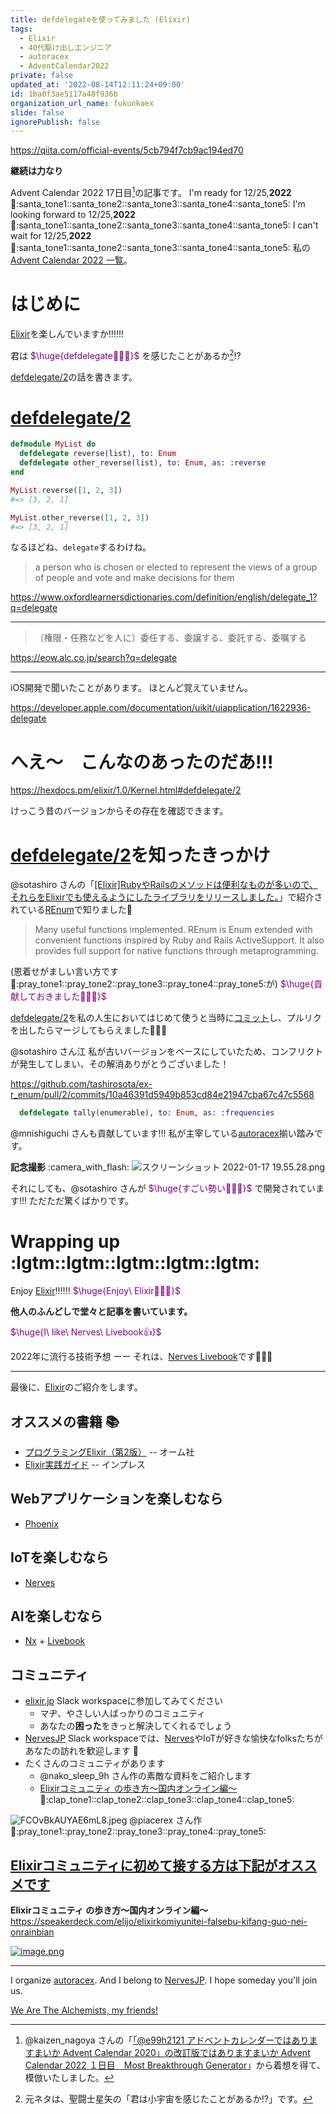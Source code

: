 ```yaml
---
title: defdelegateを使ってみました (Elixir)
tags:
  - Elixir
  - 40代駆け出しエンジニア
  - autoracex
  - AdventCalendar2022
private: false
updated_at: '2022-08-14T12:11:24+09:00'
id: 1ba0f3ae5117a48f936b
organization_url_name: fukuokaex
slide: false
ignorePublish: false
---
```

https://qiita.com/official-events/5cb794f7cb9ac194ed70

**継続は力なり**

Advent Calendar 2022 17日目[^1]の記事です。
I'm ready for 12/25,**2022** :santa::santa_tone1::santa_tone2::santa_tone3::santa_tone4::santa_tone5:
I'm looking forward to  12/25,**2022** :santa::santa_tone1::santa_tone2::santa_tone3::santa_tone4::santa_tone5:
I can't wait for 12/25,**2022** :santa::santa_tone1::santa_tone2::santa_tone3::santa_tone4::santa_tone5:
私の[Advent Calendar 2022 一覧](https://docs.google.com/spreadsheets/d/1HQvFjagQLRPjOYAjDVzWp9S4b8dKixxvvaz_TtbZWto/edit#gid=1723448955)。

[^1]: @kaizen_nagoya さんの「[「@e99h2121 アドベントカレンダーではありますまいか Advent Calendar 2020」の改訂版ではありますまいか Advent Calendar 2022 １日目　Most Breakthrough Generator](https://qiita.com/kaizen_nagoya/items/49ebebee3a0377f3b59b)」から着想を得て、模倣いたしました。 

# はじめに

[Elixir](https://elixir-lang.org/)を楽しんでいますか:bangbang::bangbang::bangbang:

君は
<font color="purple">$\huge{defdelegate🚀🚀🚀}$</font>
を感じたことがあるか[^2]:interrobang:

[^2]: 元ネタは、聖闘士星矢の「君は小宇宙[^3]を感じたことがあるか!?」です。

[^3]: 若い方はご存知ないかもしれませんが、小宇宙は**コスモ**と読みます。

[defdelegate/2](https://hexdocs.pm/elixir/1.13.2/Kernel.html#defdelegate/2)の話を書きます。

# [defdelegate/2](https://hexdocs.pm/elixir/1.13.2/Kernel.html#defdelegate/2)

```elixir
defmodule MyList do
  defdelegate reverse(list), to: Enum
  defdelegate other_reverse(list), to: Enum, as: :reverse
end

MyList.reverse([1, 2, 3])
#=> [3, 2, 1]

MyList.other_reverse([1, 2, 3])
#=> [3, 2, 1]
```

なるほどね、`delegate`するわけね。

> a person who is chosen or elected to represent the views of a group of people and vote and make decisions for them

https://www.oxfordlearnersdictionaries.com/definition/english/delegate_1?q=delegate

---

> 〔権限・任務などを人に〕委任する、委譲する、委託する、委嘱する

https://eow.alc.co.jp/search?q=delegate

---

iOS開発で聞いたことがあります。
ほとんど覚えていません。

https://developer.apple.com/documentation/uikit/uiapplication/1622936-delegate


# へえ〜　こんなのあったのだあ!!!

https://hexdocs.pm/elixir/1.0/Kernel.html#defdelegate/2

けっこう昔のバージョンからその存在を確認できます。


# [defdelegate/2](https://hexdocs.pm/elixir/1.13.2/Kernel.html#defdelegate/2)を知ったきっかけ

@sotashiro さんの「[[Elixir]RubyやRailsのメソッドは便利なものが多いので、それらをElixirでも使えるようにしたライブラリをリリースしました。](https://qiita.com/sotashiro/items/3a3a24c978bc2a55d52b)」で紹介されている[REnum](https://github.com/tashirosota/ex-r_enum)で知りました:rocket:

> Many useful functions implemented. REnum is Enum extended with convenient functions inspired by Ruby and Rails ActiveSupport. It also provides full support for native functions through metaprogramming.

(恩着せがましい言い方です:pray::pray_tone1::pray_tone2::pray_tone3::pray_tone4::pray_tone5:が)
<font color="purple">$\huge{貢献しておきました🚀🚀🚀}$</font>


[defdelegate/2](https://hexdocs.pm/elixir/1.13.2/Kernel.html#defdelegate/2)を私の人生においてはじめて使うと当時に[コミット](https://github.com/tashirosota/ex-r_enum/pull/2/commits/10a46391d5949b853cd84e21947cba67c47c5568)し、プルリクを出したらマージしてもらえました:tada::tada::tada:

@sotashiro さん江
私が古いバージョンをベースにしていたため、コンフリクトが発生してしまい、その解消ありがとうございました！


https://github.com/tashirosota/ex-r_enum/pull/2/commits/10a46391d5949b853cd84e21947cba67c47c5568

```elixir
  defdelegate tally(enumerable), to: Enum, as: :frequencies
```

@mnishiguchi さんも貢献しています!!!
私が主宰している[autoracex](https://autoracex.connpass.com/)揃い踏みです。

**記念撮影** :camera_with_flash: 
![スクリーンショット 2022-01-17 19.55.28.png](https://qiita-image-store.s3.ap-northeast-1.amazonaws.com/0/131808/cee13565-f0ca-c064-40a5-e7c1cbdff3f7.png)


それにしても、@sotashiro さんが
<font color="purple">$\huge{すごい勢い🚀🚀🚀}$</font>
で開発されています!!!
ただただ驚くばかりです。

# Wrapping up :lgtm::lgtm::lgtm::lgtm::lgtm:

Enjoy [Elixir](https://elixir-lang.org/):bangbang::bangbang::bangbang:
<font color="purple">$\huge{Enjoy\ Elixir🚀🚀🚀}$</font>

**他人のふんどしで堂々と記事を書いています。**

<font color="purple">$\huge{I\ like\ Nerves\ Livebook👍}$</font>
 


2022年に流行る技術予想 ーー それは、[Nerves Livebook](https://github.com/livebook-dev/nerves_livebook)です:rocket::rocket::rocket:



---

最後に、[Elixir](https://elixir-lang.org/)のご紹介をします。

## オススメの書籍 :books: 
- [プログラミングElixir（第2版）](https://www.ohmsha.co.jp/book/9784274226373/) -- オーム社
- [Elixir実践ガイド](https://book.impress.co.jp/books/1120101021) -- インプレス

## Webアプリケーションを楽しむなら
- [Phoenix](https://www.phoenixframework.org/)

## IoTを楽しむなら
- [Nerves](https://www.nerves-project.org/)

## AIを楽しむなら
- [Nx](https://github.com/elixir-nx/nx) + [Livebook](https://github.com/livebook-dev/livebook)

## コミュニティ
-  [elixir.jp](https://join.slack.com/t/elixirjp/shared_invite/zt-ae8m5bad-WW69GH1w4iuafm1tKNgd~w) Slack workspaceに参加してみてください
    - マヂ、やさしい人ばっかりのコミュニティ
    - あなたの**困った**をきっと解決してくれるでしょう
- [NervesJP](https://join.slack.com/t/nerves-jp/shared_invite/zt-9vteokip-iVAqi8TkT0ID_uK9dSqVHA) Slack workspaceでは、[Nerves](https://www.nerves-project.org/)やIoTが好きな愉快なfolksたちがあなたの訪れを歓迎します :tada:
- たくさんのコミュニティがあります
    - @nako_sleep_9h さん作の素敵な資料をご紹介します
    - [Elixirコミュニティ の歩き方〜国内オンライン編〜](https://speakerdeck.com/elijo/elixirkomiyunitei-falsebu-kifang-guo-nei-onrainbian) :clap::clap_tone1::clap_tone2::clap_tone3::clap_tone4::clap_tone5:

![FCOvBkAUYAE6mL8.jpeg](https://qiita-image-store.s3.ap-northeast-1.amazonaws.com/0/131808/a277d0ea-2780-d9a3-4062-66d38b175125.jpeg)
@piacerex さん作 :pray::pray_tone1::pray_tone2::pray_tone3::pray_tone4::pray_tone5:

## <u><b>Elixirコミュニティに初めて接する方は下記がオススメです</b></u>

**Elixirコミュニティ の歩き方〜国内オンライン編〜**<br>
https://speakerdeck.com/elijo/elixirkomiyunitei-falsebu-kifang-guo-nei-onrainbian

[![image.png](https://qiita-image-store.s3.ap-northeast-1.amazonaws.com/0/155423/f891b7ad-d2c4-3303-915b-f831069e28a4.png)](https://speakerdeck.com/elijo/elixirkomiyunitei-falsebu-kifang-guo-nei-onrainbian)

---

I organize [autoracex](https://autoracex.connpass.com/).
And I belong to [NervesJP](https://nerves-jp.connpass.com/).
I hope someday you'll join us.

[We Are The Alchemists, my friends!](https://www.youtube.com/watch?v=04854XqcfCY)
